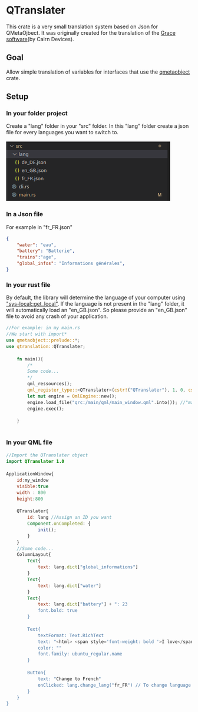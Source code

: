 # QTranslater
This crate is a very small translation system based on Json for QMetaOjbect.
It was originally created for the translation of the [Grace software](https://gitlab.cairn-devices.eu/cairntech/grace)(by Cairn Devices).


## Goal
Allow simple translation of variables for interfaces that use the [qmetaobject](https://github.com/woboq/qmetaobject-rs) crate.

## Setup


### In your folder project 
Create a "lang" folder in your "src" folder. In this "lang" folder create a json file for every languages you want to switch to. <br><br>
![Screenshot](./screenshot.png)

### In a Json file
For example in "fr_FR.json"
```json
{
    "water": "eau",
    "battery": "Batterie",
    "trains":"age",
    "global_infos": "Informations générales", 
}
```

### In your rust file
By default, the library will determine the language of your computer using ["sys-local::get_local"](https://crates.io/crates/sys-locale).
If the language is not present in the "lang" folder, it will automatically load an "en_GB.json".
So please provide an "en_GB.json" file to avoid any crash of your application.

```rust
//For example: in my main.rs
//We start with import*
use qmetaobject::prelude::*; 
use qtranslation::QTranslater;

    fn main(){
        /*
        Some code...
        */
        qml_ressources(); 
        qml_register_type::<QTranslater>(cstr!("QTranslater"), 1, 0, cstr!("QTranslater")); //Register the QTranslater type
        let mut engine = QmlEngine::new();
        engine.load_file("qrc:/main/qml/main_window.qml".into()); //"main_window" is just my qml first window.But it can be any other page.
        engine.exec();

    }
    
```
### In your QML file
```qml
//Import the QTranslater object
import QTranslater 1.0

ApplicationWindow{
    id:my_window
    visible:true
    width : 800
    height:800

    QTranslater{
        id: lang //Assign an ID you want
        Component.onCompleted: {
            init();
        }
    }
    //Some code...
    ColumnLayout{
        Text{
            text: lang.dict["global_informations"]
        }
        Text{
            text: lang.dict["water"]
        }
        Text{
            text: lang.dict["battery"] + ": 23
            font.bold: true
        }

        Text{
            textFormat: Text.RichText
            text: "<html> <span style='font-weight: bold '>I love</span><span>" +lang.dict.["trains"] + +"</span><\html>"
            color: ""
            font.family: ubuntu_regular.name
        }
        
        Button{
            text: "Change to French"
            onClicked: lang.change_lang("fr_FR") // To change language
        }
    } 
}


```





